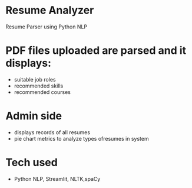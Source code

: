 # Resume Analyzer
Resume Parser using Python NLP

# PDF files uploaded are parsed and it displays:
  - suitable job roles
  - recommended skills
  - recommended courses
# Admin side 
  - displays records of all resumes
  - pie chart metrics to analyze types ofresumes in system

# Tech used 
  - Python NLP, Streamlit, NLTK,spaCy
